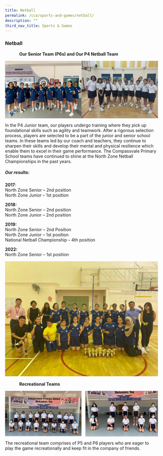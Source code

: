 ```yaml
---
title: Netball
permalink: /cca/sports-and-games/netball/
description: ""
third_nav_title: Sports & Games
---
```

### **Netball**

<figure>
<figcaption><strong>  Our Senior Team (P6s) and Our P4 Netball Team
	</strong></figcaption>  
</figure>	

<img src="/images/netball1.jpeg" style="width:50%" align=left>
<img src="/images/netball2.jpeg" style="width:50%" align=right>

<br clear="left">

In the P4 Junior team, our players undergo training where they pick up foundational skills such as agility and teamwork. After a rigorous selection process, players are selected to be a part of the junior and senior school teams. In these teams led by our coach and teachers, they continue to sharpen their skills and develop their mental and physical resilience which enable them to excel in their game performance. The Compassvale Primary School teams have continued to shine at the North Zone Netball Championships in the past years.

##### **Our results:**
**2017**:<br>
North Zone Senior – 2nd position<br>
North Zone Junior – 1st position

**2018:**<br>
North Zone Senior – 2nd position<br>
North Zone Junior – 2nd position

**2019:**<br>
North Zone Senior – 2nd Position<br>
North Zone Junior – 1st position<br>
National Netball Championship – 4th position

**2022:**<br>
North Zone Senior – 1st position

<img src="/images/netball3.jpeg" style="width:100%">

<figure>
<figcaption><strong>  Recreational Teams
	</strong></figcaption>  
</figure>	

<img src="/images/netball4.jpeg" style="width:50%" align=left>
<img src="/images/netball5.jpeg" style="width:47.5%" align=right>

<br clear="left">

The recreational team comprises of P5 and P6 players who are eager to play the game recreationally and keep fit in the company of friends.